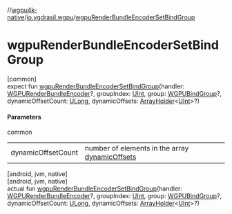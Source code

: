 //[wgpu4k-native](../../index.md)/[io.ygdrasil.wgpu](index.md)/[wgpuRenderBundleEncoderSetBindGroup](wgpu-render-bundle-encoder-set-bind-group.md)

# wgpuRenderBundleEncoderSetBindGroup

[common]\
expect fun [wgpuRenderBundleEncoderSetBindGroup](wgpu-render-bundle-encoder-set-bind-group.md)(handler: [WGPURenderBundleEncoder](-w-g-p-u-render-bundle-encoder/index.md)?, groupIndex: [UInt](https://kotlinlang.org/api/core/kotlin-stdlib/kotlin/-u-int/index.html), group: [WGPUBindGroup](-w-g-p-u-bind-group/index.md)?, dynamicOffsetCount: [ULong](https://kotlinlang.org/api/core/kotlin-stdlib/kotlin/-u-long/index.html), dynamicOffsets: [ArrayHolder](../ffi/-array-holder/index.md)&lt;[UInt](https://kotlinlang.org/api/core/kotlin-stdlib/kotlin/-u-int/index.html)&gt;?)

#### Parameters

common

| | |
|---|---|
| dynamicOffsetCount | number of elements in the array [dynamicOffsets](wgpu-render-bundle-encoder-set-bind-group.md) |

[android, jvm, native]\
[android, jvm, native]\
actual fun [wgpuRenderBundleEncoderSetBindGroup](wgpu-render-bundle-encoder-set-bind-group.md)(handler: [WGPURenderBundleEncoder](-w-g-p-u-render-bundle-encoder/index.md)?, groupIndex: [UInt](https://kotlinlang.org/api/core/kotlin-stdlib/kotlin/-u-int/index.html), group: [WGPUBindGroup](-w-g-p-u-bind-group/index.md)?, dynamicOffsetCount: [ULong](https://kotlinlang.org/api/core/kotlin-stdlib/kotlin/-u-long/index.html), dynamicOffsets: [ArrayHolder](../ffi/-array-holder/index.md)&lt;[UInt](https://kotlinlang.org/api/core/kotlin-stdlib/kotlin/-u-int/index.html)&gt;?)